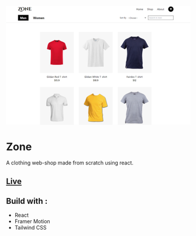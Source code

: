 ![](src/images/shop.png)

# Zone

A clothing web-shop made from scratch using react.

## [Live](https://voorgo.github.io/Zone)

## Build with :

- React
- Framer Motion
- Tailwind CSS
